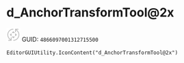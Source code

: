 # d_AnchorTransformTool@2x
![](/img/d_AnchorTransformTool@2x.png)
GUID: `4866097001312715500`
```
EditorGUIUtility.IconContent("d_AnchorTransformTool@2x")
```
